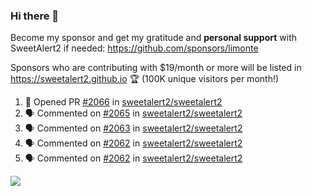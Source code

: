 ### Hi there 👋

Become my sponsor and get my gratitude and **personal support** with SweetAlert2 if needed: https://github.com/sponsors/limonte

Sponsors who are contributing with $19/month or more will be listed in https://sweetalert2.github.io 🏆 (100K unique visitors per month!)

<!--START_SECTION:activity-->
1. 💪 Opened PR [#2066](https://github.com//sweetalert2/sweetalert2/pull/2066) in [sweetalert2/sweetalert2](https://github.com//sweetalert2/sweetalert2)
2. 🗣 Commented on [#2065](https://github.com//sweetalert2/sweetalert2/issues/2065) in [sweetalert2/sweetalert2](https://github.com//sweetalert2/sweetalert2)
3. 🗣 Commented on [#2063](https://github.com//sweetalert2/sweetalert2/issues/2063) in [sweetalert2/sweetalert2](https://github.com//sweetalert2/sweetalert2)
4. 🗣 Commented on [#2062](https://github.com//sweetalert2/sweetalert2/issues/2062) in [sweetalert2/sweetalert2](https://github.com//sweetalert2/sweetalert2)
5. 🗣 Commented on [#2062](https://github.com//sweetalert2/sweetalert2/issues/2062) in [sweetalert2/sweetalert2](https://github.com//sweetalert2/sweetalert2)
<!--END_SECTION:activity-->

![](https://github-readme-stats.vercel.app/api?username=limonte&theme=vue&show_icons=true)
